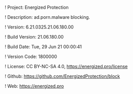 ! Project: Energized Protection

! Description: ad.porn.malware blocking.

! Version: 6.21.0325.21.06.180.00

! Build Version: 21.06.180.00

! Build Date: Tue, 29 Jun 21 00:00:41

! Version Code: 1800000

! License: CC BY-NC-SA 4.0, https://energized.pro/license

! Github: https://github.com/EnergizedProtection/block

! Web: https://energized.pro

